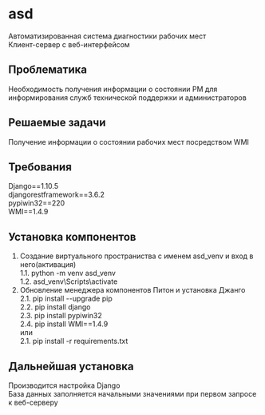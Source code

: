 # asd
Автоматизированная система диагностики рабочих мест  
Клиент-сервер с веб-интерфейсом  
  
## Проблематика  
Необходимость получения информации о состоянии РМ для информирования служб технической поддержки и администраторов  
  
## Решаемые задачи  
Получение информации о состоянии рабочих мест посредством WMI  

## Требования
Django==1.10.5  
djangorestframework==3.6.2  
pypiwin32==220  
WMI==1.4.9  

## Установка компонентов
1. Создание виртуального пространиства с именем asd_venv и вход в него(активация)  
1.1. python -m venv asd_venv  
1.2. asd_venv\Scripts\activate  
2. Обновление менеджера компонентов Питон и установка Джанго   
2.1. pip install --upgrade pip  
2.2. pip install django  
2.3. pip install pypiwin32  
2.4. pip install WMI==1.4.9  
или  
2.1. pip install -r requirements.txt  

## Дальнейшая установка
Производится настройка Django  
База данных заполняется начальными значениями при первом запросе к веб-серверу  
